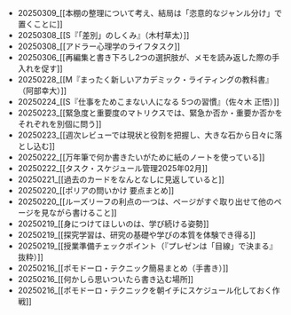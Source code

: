 - 20250309_[[本棚の整理について考え、結局は「恣意的なジャンル分け」で置くことに]]
- 20250308_[[S『「差別」のしくみ』（木村草太）]]
- 20250308_[[アドラー心理学のライフタスク]]
- 20250306_[[再編集と書き下ろし2つの選択肢が、メモを読み返した際の手入れを促す]]
- 20250228_[[M『まったく新しいアカデミック・ライティングの教科書』（阿部幸大）]]
- 20250224_[[S『仕事をためこまない人になる 5つの習慣』（佐々木 正悟）]]
- 20250223_[[緊急度と重要度のマトリクスでは、緊急か否か・重要か否かをそれぞれを別個に問う]]
- 20250223_[[週次レビューでは現状と役割を把握し、大きな石から日々に落とし込む]]
- 20250222_[[万年筆で何か書きたいがために紙のノートを使っている]]
- 20250222_[[タスク・スケジュール管理2025年02月]]
- 20250221_[[過去のカードをなんとなしに見返していると]]
- 20250220_[[ポリアの問いかけ 要点まとめ]]
- 20250220_[[ルーズリーフの利点の一つは、ページがすぐ取り出せて他のページを見ながら書けること]]
- 20250219_[[身につけてほしいのは、学び続ける姿勢]]
- 20250219_[[探究学習は、研究の基礎や学びの本質を体験でき得る]]
- 20250219_[[授業準備チェックポイント（『プレゼンは「目線」で決まる』抜粋）]]
- 20250216_[[ポモドーロ・テクニック簡易まとめ（手書き）]]
- 20250216_[[何かしら思いついたら書き込む場所]]
- 20250216_[[ポモドーロ・テクニックを朝イチにスケジュール化しておく作戦]]